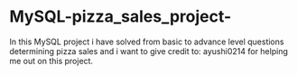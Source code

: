 # MySQL-pizza_sales_project-
In this MySQL project i have solved from basic to advance level questions determining pizza sales and i want to give credit to: ayushi0214 for helping me out on this project. 
